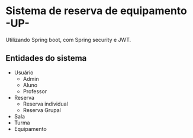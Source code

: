 # Sistema de reserva de equipamento -UP-
Utilizando Spring boot, com Spring security e JWT.


## Entidades do sistema
- Usuário
  - Admin
  - Aluno
  - Professor
- Reserva
  - Reserva individual
  - Reserva Grupal
- Sala
- Turma
- Equipamento
